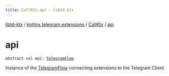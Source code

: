 ```yaml
---
title: CallKtx.api - libtd-ktx
---
```


[libtd-ktx](../../index.html) / [kotlinx.telegram.extensions](../index.html) / [CallKtx](index.html) / [api](./api.html)

# api

`abstract val api: `[`TelegramFlow`](../../kotlinx.telegram.core/-telegram-flow/index.html)

Instance of the [TelegramFlow](../../kotlinx.telegram.core/-telegram-flow/index.html) connecting extensions to the Telegram Client

